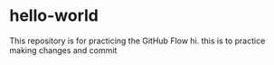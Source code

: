 # hello-world
This repository is for practicing the GitHub Flow
hi. this is to practice making changes and commit
